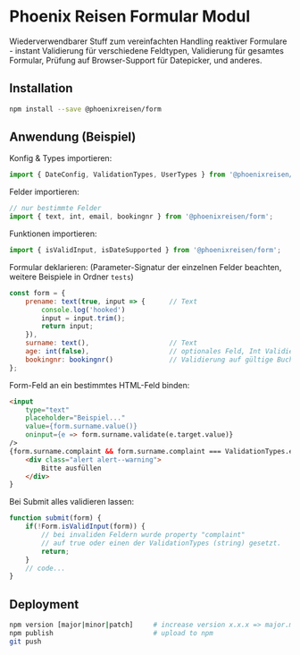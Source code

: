# Phoenix Reisen Formular Modul

Wiederverwendbarer Stuff zum vereinfachten Handling reaktiver Formulare - instant Validierung für verschiedene Feldtypen, Validierung für gesamtes Formular, Prüfung auf Browser-Support für Datepicker, und anderes.

## Installation

```bash
npm install --save @phoenixreisen/form
```

## Anwendung (Beispiel)

Konfig & Types importieren:

```js
import { DateConfig, ValidationTypes, UserTypes } from '@phoenixreisen/form';
```

Felder importieren:

```js
// nur bestimmte Felder
import { text, int, email, bookingnr } from '@phoenixreisen/form';
```

Funktionen importieren:

```js
import { isValidInput, isDateSupported } from '@phoenixreisen/form';
```

Formular deklarieren:
(Parameter-Signatur der einzelnen Felder beachten, weitere Beispiele in Ordner `tests`)

```js
const form = {
    prename: text(true, input => {      // Text
        console.log('hooked')
        input = input.trim();
        return input;
    }),
    surname: text(),                    // Text
    age: int(false),                    // optionales Feld, Int Validierung
    bookingnr: bookingnr()              // Validierung auf gültige Buchungsnr.
};
```

Form-Feld an ein bestimmtes HTML-Feld binden:

```html
<input 
    type="text"
    placeholder="Beispiel..."
    value={form.surname.value()}
    oninput={e => form.surname.validate(e.target.value)}
/>
{form.surname.complaint && form.surname.complaint === ValidationTypes.empty ?
    <div class="alert alert--warning">
        Bitte ausfüllen
    </div>
}
```

Bei Submit alles validieren lassen:

```js
function submit(form) {
    if(!Form.isValidInput(form)) {
        // bei invaliden Feldern wurde property "complaint" 
        // auf true oder einen der ValidationTypes (string) gesetzt.
        return;
    }
    // code...
}
```


## Deployment

```bash
npm version [major|minor|patch]     # increase version x.x.x => major.minor.patch
npm publish                         # upload to npm
git push
```